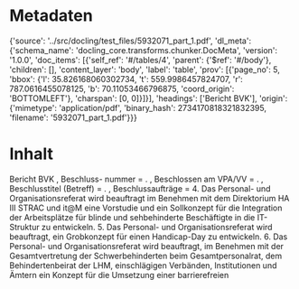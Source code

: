 # Metadaten
{'source': '../src/docling/test_files/5932071_part_1.pdf', 'dl_meta': {'schema_name': 'docling_core.transforms.chunker.DocMeta', 'version': '1.0.0', 'doc_items': [{'self_ref': '#/tables/4', 'parent': {'$ref': '#/body'}, 'children': [], 'content_layer': 'body', 'label': 'table', 'prov': [{'page_no': 5, 'bbox': {'l': 35.826168060302734, 't': 559.9986457824707, 'r': 787.0616455078125, 'b': 70.11053466796875, 'coord_origin': 'BOTTOMLEFT'}, 'charspan': [0, 0]}]}], 'headings': ['Bericht BVK'], 'origin': {'mimetype': 'application/pdf', 'binary_hash': 2734170818321832395, 'filename': '5932071_part_1.pdf'}}}

# Inhalt
Bericht BVK
, Beschluss- nummer = . , Beschlossen am VPA/VV = . , Beschlusstitel (Betreff) = . , Beschlussaufträge = 4. Das Personal- und Organisationsreferat wird beauftragt im Benehmen mit dem Direktorium HA III STRAC und it@M eine Vorstudie und ein Sollkonzept für die Integration der Arbeitsplätze für blinde und sehbehinderte Beschäftigte in die IT-Struktur zu entwickeln. 5. Das Personal- und Organisationsreferat wird beauftragt, ein Grobkonzept für einen Handicap-Day zu entwickeln. 6. Das Personal- und Organisationsreferat wird beauftragt, im Benehmen mit der Gesamtvertretung der Schwerbehinderten beim Gesamtpersonalrat, dem Behindertenbeirat der LHM, einschlägigen Verbänden, Institutionen und Ämtern ein Konzept für die Umsetzung einer barrierefreien